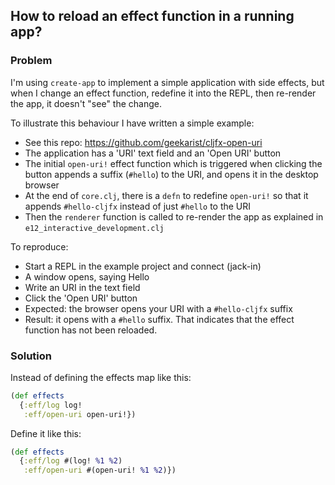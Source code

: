 ## How to reload an effect function in a running app?

### Problem

I'm using `create-app` to implement a simple application with side effects, but when I change an effect function, redefine it into the REPL, then re-render the app, it doesn't "see" the change.

To illustrate this behaviour I have written a simple example:
- See this repo: https://github.com/geekarist/cljfx-open-uri
- The application has a 'URI' text field and an 'Open URI' button 
- The initial `open-uri!` effect function which is triggered when clicking the button appends a suffix (`#hello`) to the URI, and opens it in the desktop browser
- At the end of `core.clj`, there is a `defn` to redefine `open-uri!` so that it appends `#hello-cljfx` instead of just `#hello` to the URI
- Then the `renderer` function is called to re-render the app as explained in `e12_interactive_development.clj`

To reproduce:
- Start a REPL in the example project and connect (jack-in)
- A window opens, saying Hello
- Write an URI in the text field
- Click the 'Open URI' button
- Expected: the browser opens your URI with a `#hello-cljfx` suffix
- Result: it opens with a `#hello` suffix. That indicates that the effect function has not been reloaded.

### Solution

Instead of defining the effects map like this:

```clojure
(def effects
  {:eff/log log!
   :eff/open-uri open-uri!})
```

Define it like this:

```clojure
(def effects
  {:eff/log #(log! %1 %2)
   :eff/open-uri #(open-uri! %1 %2)})
```
